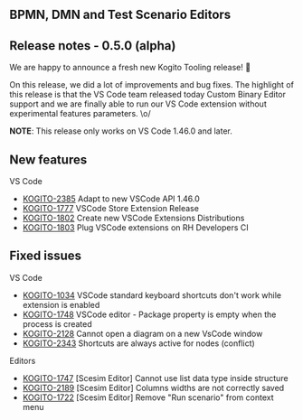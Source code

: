 BPMN, DMN and Test Scenario Editors
--

## Release notes - 0.5.0 (alpha)

We are happy to announce a fresh new Kogito Tooling release! 🎉

On this release, we did a lot of improvements and bug fixes. The highlight of this release is that the VS Code team released today Custom Binary Editor support and we are finally able to run our VS Code extension without experimental features parameters. \o/

**NOTE**: This release only works on VS Code 1.46.0 and later.


New features
---

VS Code

- [KOGITO-2385](https://issues.redhat.com/browse/KOGITO-2385) Adapt to new VSCode API 1.46.0
- [KOGITO-1777](https://issues.redhat.com/browse/KOGITO-1777) VSCode Store Extension Release
- [KOGITO-1802](https://issues.redhat.com/browse/KOGITO-1802) Create new VSCode Extensions Distributions
- [KOGITO-1803](https://issues.redhat.com/browse/KOGITO-1803) Plug VSCode extensions on RH Developers CI

Fixed issues
---
 
VS Code

- [KOGITO-1034](https://issues.redhat.com/browse/KOGITO-1034) VSCode standard keyboard shortcuts don't work while extension is enabled
- [KOGITO-1748](https://issues.redhat.com/browse/KOGITO-1748) VSCode editor - Package property is empty when the process is created
- [KOGITO-2128](https://issues.redhat.com/browse/KOGITO-2128) Cannot open a diagram on a new VsCode window
- [KOGITO-2343](https://issues.redhat.com/browse/KOGITO-2343) Shortcuts are always active for nodes (conflict)

Editors

- [KOGITO-1747](https://issues.redhat.com/browse/KOGITO-1747) [Scesim Editor] Cannot use list data type inside structure
- [KOGITO-2189](https://issues.redhat.com/browse/KOGITO-2189) [Scesim Editor] Columns widths are not correctly saved
- [KOGITO-1722](https://issues.redhat.com/browse/KOGITO-1722) [Scesim Editor] Remove "Run scenario" from context menu
